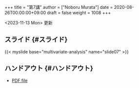 +++
title = "第7講"
author = ["Noboru Murata"]
date = 2020-08-26T00:00:00+09:00
draft = false
weight = 1008
+++

<span class="timestamp-wrapper"><span class="timestamp">&lt;2023-11-13 Mon&gt; </span></span> 更新


## スライド {#スライド}

{{< myslide base="multivariate-analysis" name="slide07" >}}


## ハンドアウト {#ハンドアウト}

-   [PDF file](https://noboru-murata.github.io/multivariate-analysis/pdfs/slide07.pdf)
